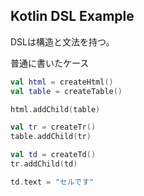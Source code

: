 ## Kotlin DSL Example 
DSLは構造と文法を持つ。

普通に書いたケース
```Kotlin
val html = createHtml()
val table = createTable()

html.addChild(table)

val tr = createTr()
table.addChild(tr)

val td = createTd()
tr.addChild(td)

td.text = "セルです"
```